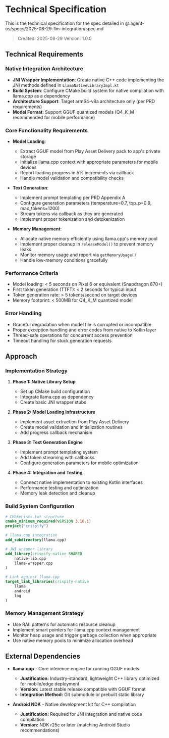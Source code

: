# Technical Specification

This is the technical specification for the spec detailed in @.agent-os/specs/2025-08-29-llm-integration/spec.md

> Created: 2025-08-29
> Version: 1.0.0

## Technical Requirements

### Native Integration Architecture

- **JNI Wrapper Implementation**: Create native C++ code implementing the JNI methods defined in `LlamaNativeLibraryImpl.kt`
- **Build System**: Configure CMake build system for native compilation with llama.cpp as a dependency
- **Architecture Support**: Target arm64-v8a architecture only (per PRD requirements)
- **Model Format**: Support GGUF quantized models (Q4_K_M recommended for mobile performance)

### Core Functionality Requirements

- **Model Loading**:
  - Extract GGUF model from Play Asset Delivery pack to app's private storage
  - Initialize llama.cpp context with appropriate parameters for mobile devices
  - Report loading progress in 5% increments via callback
  - Handle model validation and compatibility checks

- **Text Generation**:
  - Implement prompt templating per PRD Appendix A
  - Configure generation parameters (temperature=0.7, top_p=0.9, max_tokens=1200)
  - Stream tokens via callback as they are generated
  - Implement proper tokenization and detokenization

- **Memory Management**:
  - Allocate native memory efficiently using llama.cpp's memory pool
  - Implement proper cleanup in `releaseModel()` to prevent memory leaks
  - Monitor memory usage and report via `getMemoryUsage()`
  - Handle low-memory conditions gracefully

### Performance Criteria

- Model loading: < 5 seconds on Pixel 6 or equivalent (Snapdragon 870+)
- First token generation (TTFT): < 2 seconds for typical input
- Token generation rate: > 5 tokens/second on target devices
- Memory footprint: < 500MB for Q4_K_M quantized model

### Error Handling

- Graceful degradation when model file is corrupted or incompatible
- Proper exception handling and error codes from native to Kotlin layer
- Thread-safe operations for concurrent access prevention
- Timeout handling for stuck generation requests

## Approach

### Implementation Strategy

1. **Phase 1: Native Library Setup**
   - Set up CMake build configuration
   - Integrate llama.cpp as dependency
   - Create basic JNI wrapper stubs

2. **Phase 2: Model Loading Infrastructure**
   - Implement asset extraction from Play Asset Delivery
   - Create model validation and initialization routines
   - Add progress callback mechanism

3. **Phase 3: Text Generation Engine**
   - Implement prompt templating system
   - Add token streaming with callbacks
   - Configure generation parameters for mobile optimization

4. **Phase 4: Integration and Testing**
   - Connect native implementation to existing Kotlin interfaces
   - Performance testing and optimization
   - Memory leak detection and cleanup

### Build System Configuration

```cmake
# CMakeLists.txt structure
cmake_minimum_required(VERSION 3.18.1)
project("crispify")

# llama.cpp integration
add_subdirectory(llama.cpp)

# JNI wrapper library
add_library(crispify-native SHARED
    native-lib.cpp
    llama-wrapper.cpp
)

# Link against llama.cpp
target_link_libraries(crispify-native
    llama
    android
    log
)
```

### Memory Management Strategy

- Use RAII patterns for automatic resource cleanup
- Implement smart pointers for llama.cpp context management
- Monitor heap usage and trigger garbage collection when appropriate
- Use native memory pools to minimize allocation overhead

## External Dependencies

- **llama.cpp** - Core inference engine for running GGUF models
  - **Justification:** Industry-standard, lightweight C++ library optimized for mobile/edge deployment
  - **Version:** Latest stable release compatible with GGUF format
  - **Integration Method:** Git submodule or prebuilt static library

- **Android NDK** - Native development kit for C++ compilation
  - **Justification:** Required for JNI integration and native code compilation
  - **Version:** NDK r25c or later (matching Android Studio recommendations)